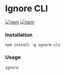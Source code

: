 # Ignore CLI

[![npm](https://img.shields.io/npm/dw/ignore-cli.svg)](https://www.npmjs.com/package/ignore-cli)
[![npm](https://img.shields.io/npm/v/ignore-cli.svg)](https://www.npmjs.com/package/ignore-cli)

### Installation
`npm install -g ignore-cli`

### Usage
`ignore`

